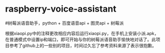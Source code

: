 # raspberry-voice-assistant
#树莓派语音助手，python + 百度语音api + 图灵api + 树莓派 

根据xiaopi.py中的注释更改相应内容后运行xiaopi.py，在手机上安装小派.apk，在普通模式中设置ip和端口，即可开始与你的树莓派语音助手愉快地对话了。此项目参考了github上的一些别的项目，时间过久忘了参考资料来源了表示很抱歉。
